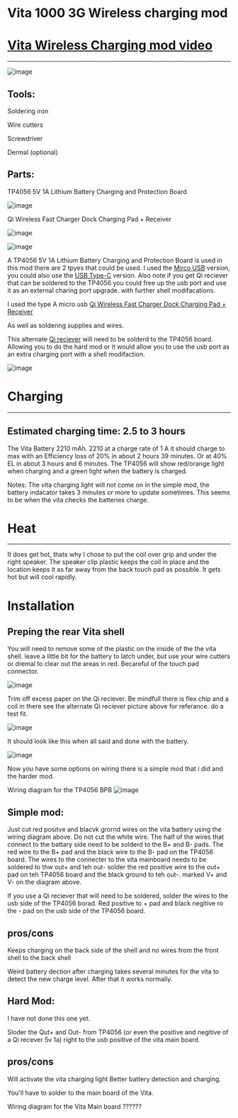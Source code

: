 # Vita 1000 3G Wireless charging mod
# [Vita Wireless Charging mod video](https://www.youtube.com/embed/Zvf_ijJDTGA)
------

![image](https://github.com/CrashCortez/Vita-Wireless-Charging-mod/blob/main/IMG_5631.JPG)

Tools:
------
Soldering iron

Wire cutters

Screwdriver

Dermal (optional)

Parts: 
--------

TP4056 5V 1A Lithium Battery Charging and Protection Board

![image](https://github.com/CrashCortez/Vita-Wireless-Charging-mod/blob/main/images3.jpg)

Qi Wireless Fast Charger Dock Charging Pad + Receiver

![image](https://github.com/CrashCortez/Vita-Wireless-Charging-mod/blob/main/images.png)

![image](https://github.com/CrashCortez/Vita-Wireless-Charging-mod/blob/main/images2.jpg)

A TP4056 5V 1A Lithium Battery Charging and Protection Board is used in this mod there are 2 tpyes that could be used. I used the [Mirco USB](https://www.ebay.com/itm/2pcs-5V-1A-Micro-USB-18650-Lithium-Battery-TP4056-Charging-Board-Charger-Module/191850083395) version, you could also use the  [USB Type-C](https://www.ebay.com/itm/163448894634) version. Also note if you get Qi reciever that can be soldered to the TP4056 you could free up the usb port and use it as an external charing port upgrade. with further shell modifacations.


I used the type A micro usb [Qi Wireless Fast Charger Dock Charging Pad + Receiver](https://www.ebay.com/sch/i.html?_from=R40&_trksid=p2047675.m570.l1313&_nkw=Qi+Wireless+Fast+Charger+Dock+Charging+Pad+%2B+Receiver+&_sacat=0)

As well as soldering supplies and wires.

This alternate [Qi reciever](https://www.amazon.com/Bewinner-Standard-Wireless-Charger-Receiver/dp/B07M6CRQ71) will need to be solderd to the TP4056 board. Allowing you to do the hard mod or it would allow you to use the usb port as an extra charging port with a shell modifaction.

![image](https://github.com/CrashCortez/Vita-Wireless-Charging-mod/blob/main/images4.png)

# Charging 
----

Estimated charging time: 2.5 to 3 hours
---
The Vita Battery 2210 mAh. 2210 at a charge rate of 1 A it should charge to max with an Efficiency loss of 20% in about 2 hours 39 minutes.  Or at 40% EL in about 3 hours and 6 minutes. The TP4056 will show red/orange light when charging and a green light when the battery is charged.

Notes:
The vita charging light will not come on in the simple mod, the battery indacator takes 3 minutes or more to update sometimes. This seems to be when the vita checks the batteries charge.

# Heat
----

It does get hot, thats why I chose to put the coil over grip and under the right speaker. The speaker clip plastic keeps the coil in place and the location keeps it as far away from the back touch pad as possible. It gets hot but will cool rapidly.

# Installation

Preping the rear Vita shell
-----
You will need to remove some of the plastic on the inside of the the vita shell. leave a little bit for the battery to latch under, but use your wire cutters or dremal to clear out the areas in red. Becareful of the touch pad connector. 

![image](https://github.com/CrashCortez/Vita-Wireless-Charging-mod/blob/main/IMG_5663.PNG)

Trim off excess paper on the Qi reciever. Be mindfull there is flex chip and a coil in there see the alternate Qi reciever picture above for referance. do a test fit.

![image](https://github.com/CrashCortez/Vita-Wireless-Charging-mod/blob/main/IMG_5664.PNG)

It should look like this when all said and done with the battery. 

![image](https://github.com/CrashCortez/Vita-Wireless-Charging-mod/blob/main/IMG_5631.JPG)

Now you have some options on wiring there is a simple mod that i did and the harder mod. 

Wiring diagram for the TP4056 BPB 
![image](https://github.com/CrashCortez/Vita-Wireless-Charging-mod/blob/main/IMG_5659.PNG)

Simple mod:
---
Just cut red positve and blacvk grornd wires on the vita battery using the wiring diagram above. Do not cut the white wire. The half of the wires that connect to the battary side need to be solderd to the B+ and B- pads. The red wire to the B+ pad and the black wire to the B- pad on the TP4056 board. The wires to the connecter to the vita mainboard needs to be soldered to thw out+ and teh out- solder the red positive wire to the out+ pad on teh TP4056 board and the black ground to teh out-. marked V+ and V- on the diagram above.

If you use a Qi reciever that will need to be soldered, solder the wires to the usb side of the TP4056 borad. Red positive to + pad and black negitive ro the - pad on the usb side of the TP4056 board.

pros/cons
---
Keeps charging on the back side of the shell and no wires from the front shell to the back shell

Weird battery dection after charging takes several minutes for the vita to detect the new charge level. After that it works normally.


Hard Mod:
--
I have not done this one yet.

Sloder the Qut+ and Out- from TP4056 (or even the positive and negitive of a Qi recever 5v 1a) right to the usb positive of the vita main board. 

pros/cons
---
Will activate the vita charging light
Better battery detection and charging.

You'll have to solder to the main board of the Vita.

Wiring diagram for the Vita Main board
??????
